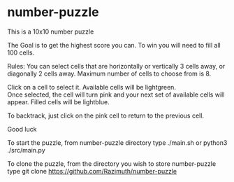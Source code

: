 # number-puzzle

This is a 10x10 number puzzle

The Goal is to get the highest score you can.
To win you will need to fill all 100 cells.

Rules:
You can select cells that are horizontally or vertically 3 cells away, 
or diagonally 2 cells away.  Maximum number of cells to choose from is 8. 

Click on a cell to select it.  Available cells will be lightgreen.  
Once selected, the cell will turn pink and your next set of available 
cells will appear.  Filled cells will be lightblue.

To backtrack, just click on the pink cell to return to the previous cell.

Good luck

To start the puzzle, from number-puzzle directory 
type     ./main.sh 
or   python3 ./src/main.py

To clone the puzzle, from the directory you wish to store number-puzzle
type    git clone https://github.com/Razimuth/number-puzzle




